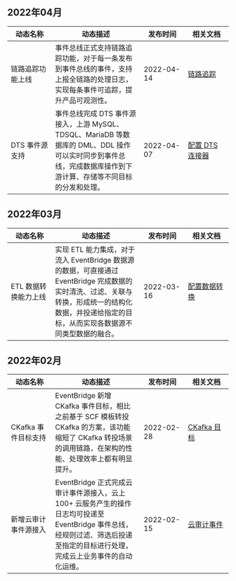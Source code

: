 ## 2022年04月

<table>
<thead>
<tr>
<th width="20%">动态名称</th>
<th width="40%">动态描述</th>
<th width="20%">发布时间</th>
<th width="20%">相关文档</th>
</tr>
</thead>
<tbody>
<tr>
<td>链路追踪功能上线</td>
<td>事件总线正式支持链路追踪功能，对于每一条发布到事件总线的事件，支持上报全链路的处理日志，实现每条事件可追踪，提升产品可观测性。
</td><td>2022-04-14</td><td>
<a href="https://cloud.tencent.com/document/product/1359/72371">链路追踪</a>
</td>
</tr>
<tr>
<td>DTS 事件源支持</td>
<td>事件总线完成 DTS 事件源接入，上游 MySQL、TDSQL、MariaDB 等数据库的 DML、DDL 操作可以实时同步到事件总线，完成数据库操作到下游计算、存储等不同目标的分发和处理。</td><td>2022-04-07</td><td>
<a href="https://cloud.tencent.com/document/product/1359/72306">配置 DTS 连接器</a>
</td>
</tr>
</tbody></table>


## 2022年03月

<table>
<thead>
<tr>
<th width="20%">动态名称</th>
<th width="40%">动态描述</th>
<th width="20%">发布时间</th>
<th width="20%">相关文档</th>
</tr>
</thead>
<tbody>
<tr>
<td>ETL 数据转换能力上线</td>
<td>实现 ETL 能力集成，对于流入 EventBridge 数据源的数据，可直接通过 EventBridge 完成数据的实时清洗、过滤、关联与转换，形成统一的结构化数据，并投递给指定的目标，从而实现各数据源不同类型数据的融合。
</td><td>2022-03-16</td><td>
<a href="https://cloud.tencent.com/document/product/1359/71392">配置数据转换</a>
</td>
</tr>
</tbody></table>


## 2022年02月

<table>
<thead>
<tr>
<th width="20%">动态名称</th>
<th width="40%">动态描述</th>
<th width="20%">发布时间</th>
<th width="20%">相关文档</th>
</tr>
</thead>
<tbody>
<tr>
<td>CKafka 事件目标支持</td>
<td>EventBridge 新增 CKafka 事件目标，相比之前基于 SCF 模板转投 CKafka 的方案，该功能缩短了 CKafka 转投场景的调用链路，在架构的性能、处理效率上都有明显提升。
</td><td>2022-02-28</td><td>
<a href="https://cloud.tencent.com/document/product/1359/71424">CKafka 目标</a>
</td>
</tr>
<tr>
<td>新增云审计事件源接入</td>
<td>EventBridge 正式完成云审计事件源接入，云上 100+ 云服务产生的操作日志均可投递至 EventBridge 事件总线，经规则过滤、筛选后投递至指定的目标进行处理，完成云上业务事件的自动化运维。
</td><td>2022-02-15</td><td>
<a href="https://cloud.tencent.com/document/product/1359/71290">云审计事件</a>
</td>
</tr>
</tbody></table>
